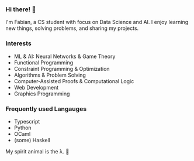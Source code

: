 ### Hi there! 🐪

I'm Fabian, a CS student with focus on Data Science and AI. I enjoy learning new things, solving problems, and sharing my projects.

### Interests
- ML & AI: Neural Networks & Game Theory
- Functional Programming
- Constraint Programming & Optimization
- Algorithms & Problem Solving
- Computer-Assisted Proofs & Computational Logic
- Web Development
- Graphics Programming

### Frequently used Langauges
- Typescript
- Python
- OCaml
- (some) Haskell

My spirit animal is the λ. 🐑
